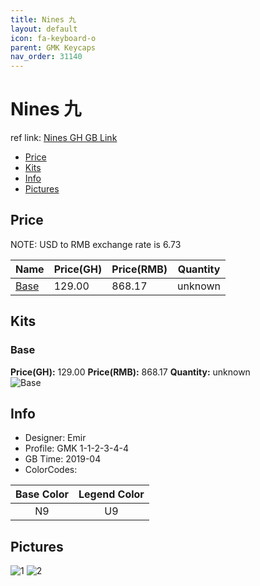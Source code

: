 ```yaml
---
title: Nines 九
layout: default
icon: fa-keyboard-o
parent: GMK Keycaps
nav_order: 31140
---
```


# Nines 九

ref link: [Nines GH GB Link](https://geekhack.org/index.php?topic=100074.0)

* [Price](#price)
* [Kits](#kits)
* [Info](#info)
* [Pictures](#pictures)


## Price  
NOTE: USD to RMB exchange rate is 6.73

| Name          | Price(GH)    |  Price(RMB) | Quantity |
| ------------- | ------------ |  ---------- | -------- |
|[Base](#base)|129.00|868.17|unknown|


## Kits
### Base
**Price(GH):** 129.00    **Price(RMB):** 868.17    **Quantity:** unknown  
<img src="{{ 'assets/images/gmk-keycaps/nines/kits_pics/base.jpg' | relative_url }}" alt="Base" class="image featured">


## Info
* Designer: Emir
* Profile: GMK 1-1-2-3-4-4
* GB Time: 2019-04
* ColorCodes:  

Base Color      | Legend Color  
:-------------: | :------------:  
N9|U9


## Pictures
<img src="{{ 'assets/images/gmk-keycaps/nines/rendering_pics/1.jpg' | relative_url }}" alt="1" class="image featured">
<img src="{{ 'assets/images/gmk-keycaps/nines/rendering_pics/2.jpg' | relative_url }}" alt="2" class="image featured">
